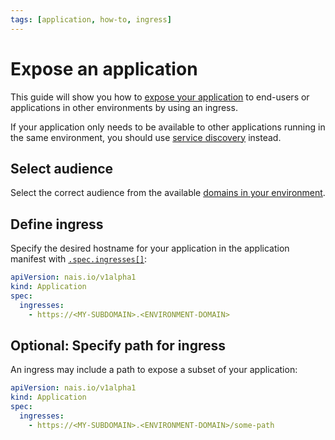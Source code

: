 ```yaml
---
tags: [application, how-to, ingress]
---
```


# Expose an application

This guide will show you how to [expose your application](../explanations/expose.md) to end-users or applications in other environments by using an ingress.

If your application only needs to be available to other applications running in the same environment, you should use [service discovery](../explanations/expose.md#service-discovery) instead.

## Select audience

Select the correct audience from the available [domains in your environment](../../reference/environments.md).

## Define ingress

Specify the desired hostname for your application in the application manifest with [`.spec.ingresses[]`](../reference/application-spec.md#ingresses):

```yaml hl_lines="4-5" title=".nais/app.yaml"
apiVersion: nais.io/v1alpha1
kind: Application
spec:
  ingresses:
    - https://<MY-SUBDOMAIN>.<ENVIRONMENT-DOMAIN>
```

## Optional: Specify path for ingress

An ingress may include a path to expose a subset of your application:

```yaml hl_lines="4-5" title=".nais/app.yaml"
apiVersion: nais.io/v1alpha1
kind: Application
spec:
  ingresses:
    - https://<MY-SUBDOMAIN>.<ENVIRONMENT-DOMAIN>/some-path
```
